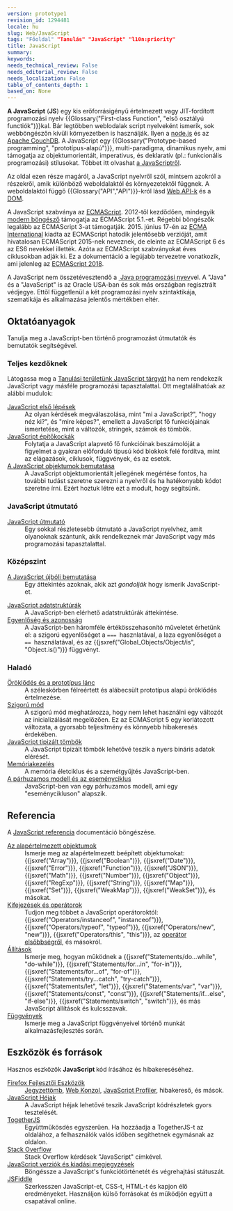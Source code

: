 ```yaml
---
version: prototype1
revision_id: 1294481
locale: hu
slug: Web/JavaScript
tags: "Főoldal" "Tanulás" "JavaScript" "l10n:priority"
title: JavaScript
summary: 
keywords: 
needs_technical_review: False
needs_editorial_review: False
needs_localization: False
table_of_contents_depth: 1
based_on: None
---
```

<p class="summary"><strong>A JavaScript</strong> (<strong>JS</strong>) egy kis erőforrásigényű értelmezett vagy JIT-fordított programozási nyelv {{Glossary("First-class Function", "első osztályú functiók")}}kal. Bár legtöbben weblodalak script nyelveként ismerik, sok webböngészőn kívüli környezetben is használják. Ilyen a <a class="external external-icon" href="https://nodejs.org/">node.js</a> és az <a href="https://couchdb.apache.org/">Apache CouchDB</a>. A JavaScript egy {{Glossary("Prototype-based programming", "prototípus-alapú")}}, multi-paradigma, dinamikus nyelv, ami támogatja az objektumorientált,&nbsp;imperativus, és deklaratív (pl.: funkcionális programozási) stílusokat. Többet itt olvashat <a href="https://developer.mozilla.org/en-US/docs/Web/JavaScript/About_JavaScript">a JavaScriptről</a>.</p>

<p>Az oldal ezen része magáról, a JavaScript nyelvről szól, mintsem azokról a részekről, amik különböző weboldalaktól és környezetektől függnek. A weboldalaktól függő {{Glossary("API","API")}}-król lásd <a href="https://developer.mozilla.org/en-US/docs/Web/API">Web API-k</a> és a <a href="https://developer.mozilla.org/en-US/docs/Glossary/DOM">DOM</a>.</p>

<p>A JavaScript szabványa az <a href="https://developer.mozilla.org/en-US/docs/Web/JavaScript/Language_Resources">ECMAScript</a>. 2012-től kezdődően, mindegyik <a href="https://kangax.github.io/compat-table/es5/">modern böngésző</a> támogatja az ECMAScript 5.1.-et. Régebbi böngészők legalább az ECMAScript 3-at támogatják. 2015. június 17-én az <a href="https://www.ecma-international.org">ECMA International</a> kiadta az&nbsp;ECMAScript hatodik jelentősebb verzióját, amit hivatalosan ECMAScript 2015-nek neveznek, de eleinte az ECMAScript 6 és az ES6 nevekkel illették. Azóta az ECMAScript szabványokat éves ciklusokban adják ki. Ez a dokumentáció a legújabb tervezetre vonatkozik, ami jelenleg az <a href="https://tc39.github.io/ecma262/">ECMAScript 2018</a>.</p>

<p>A JavaScript nem összetévesztendő a&nbsp;<a href="https://en.wikipedia.org/wiki/Java_%28programming_language%29"> Java programozási nyev</a>vel. A "Java" és a "JavaScript" is az Oracle USA-ban és sok más országban regisztrált védjegye. Ettől függetlenül a két programozási nyelv szintaktikája, szematikája és alkalmazása jelentős mértékben eltér.</p>

<div class="column-container">
<div class="column-half">
<h2 id="Oktatóanyagok">Oktatóanyagok</h2>

<p>Tanulja meg a JavaScript-ben történő programozást útmutatók és bemutatók segítségével.</p>

<h3 id="Teljes_kezdőknek">Teljes kezdőknek</h3>

<p>Látogassa meg a <a href="https://developer.mozilla.org/en-US/docs/Learn/JavaScript">Tanulási területünk JavaScript tárgyát</a> ha nem rendekezik JavaScript vagy másféle programozási tapasztalattal. Ott megtalálhatóak az alábbi mudulok:</p>

<dl>
 <dt><a href="https://developer.mozilla.org/en-US/docs/Learn/JavaScript/First_steps">JavaScript első lépések</a></dt>
 <dd>Az olyan kérdések megválaszolása, mint "mi a JavaScript?", "hogy néz ki?", és "mire képes?", emellett a JavaScript fő funkciójainak ismertetése, mint a változók, stringek, számok és tömbök.</dd>
 <dt><a href="https://developer.mozilla.org/en-US/docs/Learn/JavaScript/Building_blocks">JavaScript építőkockák</a></dt>
 <dd>Folytatja a JavaScript alapvető fő funkcióinak beszámolóját a figyelmet a gyakran előforduló típusú kód blokkok felé fordítva, mint az elágazások, ciklusok, függvények, és az esetek.</dd>
 <dt><a href="https://developer.mozilla.org/en-US/docs/Learn/JavaScript/Objects">A JavaScript objektumok bemutatása</a></dt>
 <dd>A JavaScript objektumorientált jellegének megértése fontos, ha további tudást szeretne szerezni a nyelvről és ha hatékonyabb kódot szeretne írni. Ezért hoztuk létre ezt a modult, hogy segítsünk.</dd>
</dl>

<h3 id="JavaScript_útmutató">JavaScript útmutató</h3>

<dl>
 <dt><a href="https://developer.mozilla.org/en-US/docs/Web/JavaScript/Guide">JavaScript útmutató</a></dt>
 <dd>Egy sokkal részletesebb útmutató a JavaScript nyelvhez, amit olyanoknak szántunk, akik rendelkeznek már JavaScript vagy más programozási tapasztalattal.</dd>
</dl>

<h3 id="Középszint">Középszint</h3>

<dl>
 <dt><a href="https://developer.mozilla.org/en-US/docs/Web/JavaScript/A_re-introduction_to_JavaScript">A JavaScript újbóli bemutatása</a></dt>
 <dd>Egy áttekintés azoknak, akik azt <em>gondolják</em> hogy ismerik JavaScript-et.</dd>
</dl>

<dl>
 <dt><a href="https://developer.mozilla.org/en-US/docs/Web/JavaScript/Data_structures">JavaScript adatstruktúrák</a></dt>
 <dd>A JavaScript-ben elérhető adatstruktúrák áttekintése.</dd>
 <dt><a href="https://developer.mozilla.org/en-US/docs/Web/JavaScript/Equality_comparisons_and_sameness">Egyenlőség és azonosság</a></dt>
 <dd>A JavaScript-ben háromféle értékösszehasonító műveletet érhetünk el: a szigorú egyenlőséget a <code>=== </code>hasznlatával, a laza egyenlőséget a&nbsp; <code>== </code>használatával, és az {{jsxref("Global_Objects/Object/is", "Object.is()")}} függvényt.</dd>
</dl>

<h3 id="Haladó">Haladó</h3>

<dl>
 <dt><a href="https://developer.mozilla.org/en-US/docs/Web/JavaScript/Inheritance_and_the_prototype_chain">Öröklődés és a prototípus lánc</a></dt>
 <dd>A széleskörben félreértett és alábecsült prototípus alapú öröklődés értelmezése.</dd>
 <dt><a href="https://developer.mozilla.org/en-US/docs/Web/JavaScript/Reference/Strict_mode">Szigorú mód</a></dt>
 <dd>A szigorú mód meghatározza, hogy nem lehet használni egy változót az inicializálását megelőzően. Ez az ECMAScript&nbsp;5 egy korlátozott változata, a gyorsabb teljesítmény és könnyebb hibakeresés érdekében.</dd>
 <dt><a href="https://developer.mozilla.org/en-US/docs/Web/JavaScript/Typed_arrays">JavaScript tipizált tömbök</a></dt>
 <dd>A JavaScript tipizált tömbök lehetővé teszik a nyers bináris adatok elérését.</dd>
 <dt><a href="https://developer.mozilla.org/en-US/docs/Web/JavaScript/Memory_Management">Memóriakezelés</a></dt>
 <dd>A memória életciklus és a szemétgyűjtés JavaScript-ben.</dd>
 <dt><a href="https://developer.mozilla.org/en-US/docs/Web/JavaScript/EventLoop">A párhuzamos modell és az eseményciklus</a></dt>
 <dd>JavaScript-ben van egy párhuzamos modell, ami egy "eseménycikluson" alapszik.</dd>
</dl>
</div>

<div class="column-half">
<h2 id="Referencia">Referencia</h2>

<p>A <a href="https://developer.mozilla.org/en-US/docs/Web/JavaScript/Reference">JavaScript referencia</a> documentáció böngészése.</p>

<dl>
 <dt><a href="https://developer.mozilla.org/en-US/docs/Web/JavaScript/Reference/Global_Objects">Az alapértelmezett objektumok</a></dt>
 <dd>Ismerje meg az alapértelmezett beépített objektumokat: {{jsxref("Array")}}, {{jsxref("Boolean")}}, {{jsxref("Date")}}, {{jsxref("Error")}}, {{jsxref("Function")}}, {{jsxref("JSON")}}, {{jsxref("Math")}}, {{jsxref("Number")}}, {{jsxref("Object")}}, {{jsxref("RegExp")}}, {{jsxref("String")}}, {{jsxref("Map")}}, {{jsxref("Set")}}, {{jsxref("WeakMap")}}, {{jsxref("WeakSet")}}, és másokat.</dd>
 <dt><a href="https://developer.mozilla.org/en-US/docs/Web/JavaScript/Reference/Operators">Kifejezések és operátorok</a></dt>
 <dd>Tudjon meg többet a JavaScript operátoroktól: {{jsxref("Operators/instanceof", "instanceof")}}, {{jsxref("Operators/typeof", "typeof")}}, {{jsxref("Operators/new", "new")}}, {{jsxref("Operators/this", "this")}}, az <a href="https://developer.mozilla.org/en-US/docs/Web/JavaScript/Reference/Operators/Operator_Precedence">operátor elsőbbségről</a>, és másokról.</dd>
 <dt><a href="https://developer.mozilla.org/en-US/docs/Web/JavaScript/Reference/Statements">Állítások</a></dt>
 <dd>Ismerje meg, hogyan működnek a {{jsxref("Statements/do...while", "do-while")}}, {{jsxref("Statements/for...in", "for-in")}}, {{jsxref("Statements/for...of", "for-of")}}, {{jsxref("Statements/try...catch", "try-catch")}}, {{jsxref("Statements/let", "let")}}, {{jsxref("Statements/var", "var")}}, {{jsxref("Statements/const", "const")}}, {{jsxref("Statements/if...else", "if-else")}}, {{jsxref("Statements/switch", "switch")}}, és más JavaScript állítások és kulcsszavak.</dd>
 <dt><a href="https://developer.mozilla.org/en-US/docs/Web/JavaScript/Reference/Functions">Függvények</a></dt>
 <dd>Ismerje meg a JavaScript függvényeivel történő munkát alkalmazásfejlesztés során.</dd>
</dl>

<h2 id="Eszközök_és_források">Eszközök és források</h2>

<p>Hasznos eszközök <strong>JavaScript </strong>kód írásához és hibakereséséhez.</p>

<dl>
 <dt><a href="https://developer.mozilla.org/en-US/docs/Tools">Firefox Fejlesztői Eszközök</a></dt>
 <dd><a href="https://developer.mozilla.org/en-US/docs/Tools/Scratchpad">Jegyzettömb</a>, <a href="https://developer.mozilla.org/en-US/docs/Tools/Web_Console">Web Konzol</a>, <a href="https://developer.mozilla.org/en-US/docs/Tools/Profiler">JavaScript Profiler</a>, hibakereső, és mások.</dd>
 <dt><a href="https://developer.mozilla.org/en-US/docs/Web/JavaScript/Shells">JavaScript Héjak</a></dt>
 <dd>A JavaScript héjak lehetővé teszik JavaScript kódrészletek gyors tesztelését.</dd>
 <dt><a href="https://togetherjs.com/">TogetherJS</a></dt>
 <dd>Együttműkösdés egyszerűen. Ha hozzáadja a TogetherJS-t az oldalához, a felhasználók valós időben segíthetnek egymásnak az oldalon.</dd>
 <dt><a href="https://stackoverflow.com/questions/tagged/javascript">Stack Overflow</a></dt>
 <dd>Stack Overflow kérdések "JavaScript" címkével.</dd>
 <dt><a href="https://developer.mozilla.org/en-US/docs/Web/JavaScript/New_in_JavaScript">JavaScript verziók és kiadási megjegyzések</a></dt>
 <dd>Böngéssze a JavaScript's funkciótörténetét és végrehajtási státuszát.</dd>
 <dt><a href="https://jsfiddle.net/">JSFiddle</a></dt>
 <dd>Szerkesszen JavaScript-et, CSS-t, HTML-t és kapjon élő eredményeket. Használjon külső forrásokat és működjön együtt a csapatával online.</dd>
</dl>
</div>
</div>

